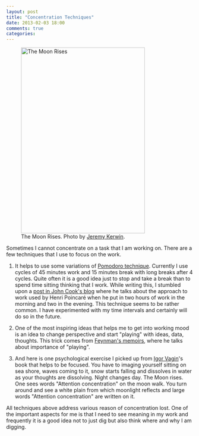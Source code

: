 ```yaml
---
layout: post
title: "Concentration Techniques"
date: 2013-02-03 18:00
comments: true
categories: 
---
```



<figure>
<a href="http://www.flickr.com/photos/jezkerwin/5639929863/" title="The Moon Rises">
<img src="http://farm6.staticflickr.com/5269/5639929863_5b4d7ac70a.jpg" width="333" height="500" alt="The Moon Rises">
</a>
<figcaption> The Moon Rises. Photo by <a href="http://www.flickr.com/photos/jezkerwin/">Jeremy Kerwin</a>.
</figcaption>
</figure>


Sometimes I cannot concentrate on a task that I am working on.  There are a few techniques that I use to focus on the work.

<!--more-->

1. It helps to use some variations of [Pomodoro technique][]. Currently I use cycles of 45 minutes work and 15 minutes break with long breaks after 4 cycles. 
Quite often it is a good idea just to stop and take a break than to spend time sitting thinking that I work.
While writing this, I stumbled upon a [post in John Cook's blog][] where he talks about the approach to work used by 
Henri Poincaré when he put in two hours of work in the morning and two in the evening. This technique seems to be rather common. 
I have experimented with my time intervals and certainly will do so in the future.

2. One of the most inspiring ideas that helps me to get into working mood is an idea to change perspective and start "playing" with ideas, data, thoughts. This trick comes from
[Feynman's memoirs][], where he talks about importance of "playing".

3. And here is one psychological exercise I picked up from [Igor Vagin][]'s book that helps to be focused. 
You have to imaging yourself sitting on sea shore, waves coming to it, snow starts falling and dissolves in water
as your thoughts are dissolving. Night changes day. The Moon rises. 
One sees words "Attention concentration" on the moon walk. You turn around and see a white plain from
which moonlight reflects and large words "Attention concentration" are written on it.

All techniques above address various reason of concentration lost. One of the important aspects for me
is that I need to see meaning in my work and frequently it is a good idea not to just dig but also think where and why I am digging.


[Pomodoro technique]: http://en.wikipedia.org/wiki/Pomodoro_Technique
[Feynman's memoirs]: http://pythonwise.blogspot.com/2011/09/on-importance-of-playing.html
[post in John Cook's blog]: http://www.johndcook.com/blog/2013/02/04/four-hours-of-concentration/
[Igor Vagin]: http://www.igor-vagin.ru/

